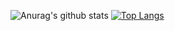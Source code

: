 ![Anurag's github stats](https://github-readme-stats.vercel.app/api?username=pav3l-abramov&show_icons=true&theme=radical)
[![Top Langs](https://github-readme-stats.vercel.app/api/top-langs/?username=pav3l-abramov&show_icons=true&theme=radical)](https://github.com/anuraghazra/github-readme-stats)
